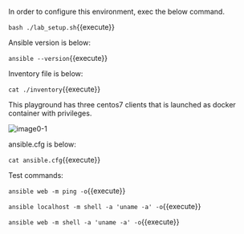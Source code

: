 In order to configure this environment, exec the below command.

`bash ./lab_setup.sh`{{execute}}


Ansible version is below:

`ansible --version`{{execute}}


Inventory file is below:

`cat ./inventory`{{execute}}

This playground has three centos7 clients that is launched as docker container with privileges.

![image0-1](https://raw.githubusercontent.com/irixjp/katacoda-scenarios/master/ansible-101/images/image0-1.png "image0-1")


ansible.cfg is below:

`cat ansible.cfg`{{execute}}


Test commands:

`ansible web -m ping -o`{{execute}}

`ansible localhost -m shell -a 'uname -a' -o`{{execute}}

`ansible web -m shell -a 'uname -a' -o`{{execute}}
